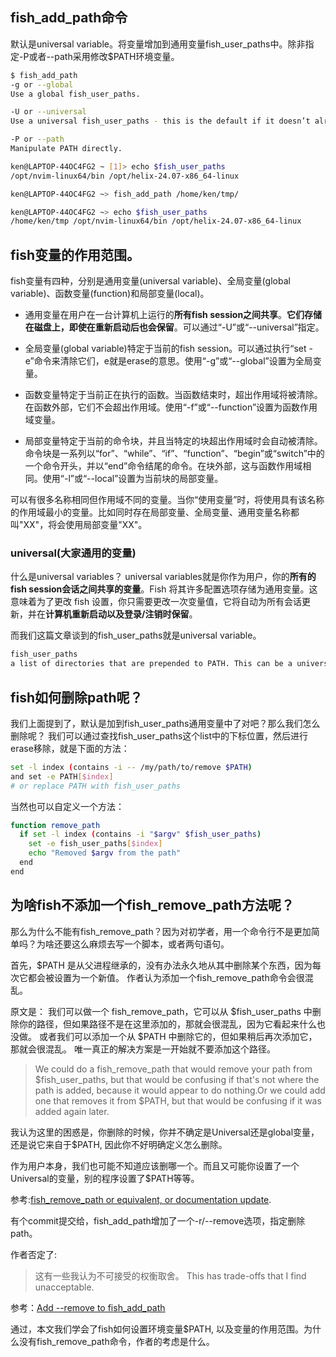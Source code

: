 

## fish_add_path命令

默认是universal variable。将变量增加到通用变量fish_user_paths中。除非指定-P或者--path采用修改$PATH环境变量。

```bash
$ fish_add_path
-g or --global
Use a global fish_user_paths.

-U or --universal
Use a universal fish_user_paths - this is the default if it doesn’t already exist.

-P or --path
Manipulate PATH directly.
```

```bash
ken@LAPTOP-44OC4FG2 ~ [1]> echo $fish_user_paths
/opt/nvim-linux64/bin /opt/helix-24.07-x86_64-linux

ken@LAPTOP-44OC4FG2 ~> fish_add_path /home/ken/tmp/

ken@LAPTOP-44OC4FG2 ~> echo $fish_user_paths
/home/ken/tmp /opt/nvim-linux64/bin /opt/helix-24.07-x86_64-linux
```

## fish变量的作用范围。

fish变量有四种，分别是通用变量(universal variable)、全局变量(global variable)、函数变量(function)和局部变量(local)。

+ 通用变量在用户在一台计算机上运行的**所有fish session之间共享**。**它们存储在磁盘上，即使在重新启动后也会保留**。可以通过“-U”或“--universal”指定。

+ 全局变量(global variable)特定于当前的fish session。可以通过执行“set -e”命令来清除它们，e就是erase的意思。使用“-g”或“--global”设置为全局变量。

+ 函数变量特定于当前正在执行的函数。当函数结束时，超出作用域将被清除。在函数外部，它们不会超出作用域。使用“-f”或“--function”设置为函数作用域变量。

+ 局部变量特定于当前的命令块，并且当特定的块超出作用域时会自动被清除。命令块是一系列以“for”、“while”、“if”、“function”、“begin”或“switch”中的一个命令开头，并以“end”命令结尾的命令。在块外部，这与函数作用域相同。使用“-l”或“--local”设置为当前块的局部变量。

可以有很多名称相同但作用域不同的变量。当你“使用变量”时，将使用具有该名称的作用域最小的变量。比如同时存在局部变量、全局变量、通用变量名称都叫"XX"，将会使用局部变量"XX"。

### universal(大家通用的变量)

什么是universal variables？
universal variables就是你作为用户，你的**所有的fish session会话之间共享的变量**。Fish 将其许多配置选项存储为通用变量。这意味着为了更改 fish 设置，你只需要更改一次变量值，它将自动为所有会话更新，并在**计算机重新启动以及登录/注销时保留**。

而我们这篇文章谈到的fish_user_paths就是universal variable。
```bash
fish_user_paths
a list of directories that are prepended to PATH. This can be a universal variable.
```

## fish如何删除path呢？

我们上面提到了，默认是加到fish_user_paths通用变量中了对吧？那么我们怎么删除呢？
我们可以通过查找fish_user_paths这个list中的下标位置，然后进行erase移除，就是下面的方法：
```bash
set -l index (contains -i -- /my/path/to/remove $PATH)
and set -e PATH[$index]
# or replace PATH with fish_user_paths
```

当然也可以自定义一个方法：
```bash
function remove_path
  if set -l index (contains -i "$argv" $fish_user_paths)
    set -e fish_user_paths[$index]
    echo "Removed $argv from the path"
  end
end
```

## 为啥fish不添加一个fish_remove_path方法呢？

那么为什么不能有fish_remove_path？因为对初学者，用一个命令行不是更加简单吗？为啥还要这么麻烦去写一个脚本，或者两句语句。

首先，$PATH 是从父进程继承的，没有办法永久地从其中删除某个东西，因为每次它都会被设置为一个新值。
作者认为添加一个fish_remove_path命令会很混乱。

原文是：
我们可以做一个 fish_remove_path，它可以从 $fish_user_paths 中删除你的路径，但如果路径不是在这里添加的，那就会很混乱，因为它看起来什么也没做。
或者我们可以添加一个从 $PATH 中删除它的，但如果稍后再次添加它，那就会很混乱。
唯一真正的解决方案是一开始就不要添加这个路径。
> We could do a fish_remove_path that would remove your path from $fish_user_paths, but that would be confusing if that's not where the path is added, because it would appear to do nothing.Or we could add one that removes it from $PATH, but that would be confusing if it was added again later.

我认为这里的困惑是，你删除的时候，你并不确定是Universal还是global变量，还是说它来自于$PATH, 因此你不好明确定义怎么删除。

作为用户本身，我们也可能不知道应该删哪一个。而且又可能你设置了一个Universal的变量，别的程序设置了$PATH等等。

参考:[fish_remove_path or equivalent, or documentation update](https://github.com/fish-shell/fish-shell/issues/8604).

有个commit提交给，fish_add_path增加了一个-r/--remove选项，指定删除path。

作者否定了:
> 这有一些我认为不可接受的权衡取舍。
> This has trade-offs that I find unacceptable.

参考：[Add --remove to fish_add_path](https://github.com/fish-shell/fish-shell/pull/9744)

通过，本文我们学会了fish如何设置环境变量$PATH, 以及变量的作用范围。为什么没有fish_remove_path命令，作者的考虑是什么。